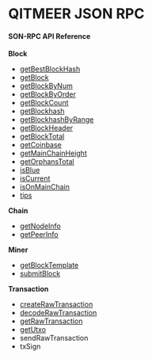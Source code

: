 # QITMEER JSON RPC

#### SON-RPC API Reference <a href="#json-rpc-api-reference" id="json-rpc-api-reference"></a>

**Block**

* [getBestBlockHash](getbestblockhash-qitmeer-documentation.md)
* [getBlock](getblock-qitmeer-documentation.md)
* [getBlockByNum](getblockbynum-qitmeer-documentation.md)
* [getBlockByOrder](getblockbyorder-qitmeer-documentation.md)
* [getBlockCount](getblockcount-qitmeer-documentation.md)
* [getBlockhash](getblockhash-qitmeer-documentation.md)
* [getBlockhashByRange](getblockhashbyrange-qitmeer-documentation.md)
* [getBlockHeader](getblockheader-qitmeer-documentation.md)
* [getBlockTotal](getblocktotal-qitmeer-documentation.md)
* [getCoinbase](getcoinbase-qitmeer-documentation.md)
* [getMainChainHeight](getmainchainheight-qitmeer-documentation.md)
* [getOrphansTotal](getorphanstotal-qitmeer-documentation.md)
* [isBlue](isblue-qitmeer-documentation.md)
* [isCurrent](iscurrent-qitmeer-documentation.md)
* [isOnMainChain](isonmainchain-qitmeer-documentation.md)
* [tips](tips-qitmeer-documentation.md)

**Chain**

* [getNodeInfo](getnodeinfo-qitmeer-documentation.md)
* g[etPeerInfo](getpeerinfo-qitmeer-documentation.md)

**Miner**

* [getBlockTemplate](getblocktemplate-qitmeer-documentation.md)
* [submitBlock](submitblock-qitmeer-documentation.md)

**Transaction**

* [createRawTransaction](createrawtransaction-qitmeer-documentation.md)
* [decodeRawTransaction](decoderawtransaction-qitmeer-documentation.md)
* [getRawTransaction](getrawtransaction-qitmeer-documentation.md)
* [getUtxo](getutxo-qitmeer-documentation.md)
* sendRawTransaction
* txSign
